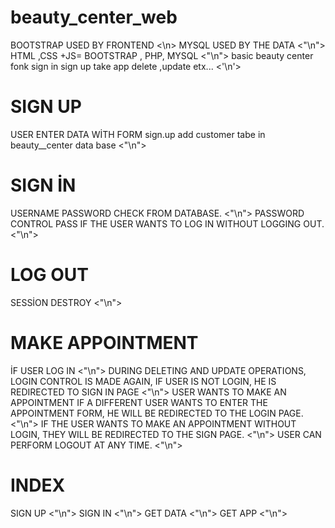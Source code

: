# beauty_center_web
BOOTSTRAP USED BY FRONTEND <\n>
MYSQL USED BY THE DATA <"\n">
HTML ,CSS +JS= BOOTSTRAP , PHP, MYSQL <"\n">
basic beauty center fonk sign in sign up take app delete ,update etx... <'\n'>
# SIGN UP 
USER ENTER DATA WİTH FORM sign.up  add customer tabe in beauty__center data base <"\n">
# SIGN İN 
USERNAME PASSWORD CHECK FROM DATABASE. <"\n">
PASSWORD CONTROL PASS IF THE USER WANTS TO LOG IN WITHOUT LOGGING OUT. <"\n">
# LOG OUT
SESSİON DESTROY <"\n">
# MAKE APPOINTMENT 
İF USER LOG IN  <"\n">
DURING DELETING AND UPDATE OPERATIONS, LOGIN CONTROL IS MADE AGAIN, IF USER IS NOT LOGIN, HE IS REDIRECTED TO SIGN IN PAGE <"\n">
USER WANTS TO MAKE AN APPOINTMENT IF A DIFFERENT USER WANTS TO ENTER THE APPOINTMENT FORM, HE WILL BE REDIRECTED TO THE LOGIN PAGE. <"\n">
IF THE USER WANTS TO MAKE AN APPOINTMENT WITHOUT LOGIN, THEY WILL BE REDIRECTED TO THE SIGN PAGE. <"\n">
USER CAN PERFORM LOGOUT AT ANY TIME. <"\n">
# INDEX
SIGN UP  <"\n">
SIGN IN  <"\n">
GET DATA <"\n">
GET APP <"\n">


